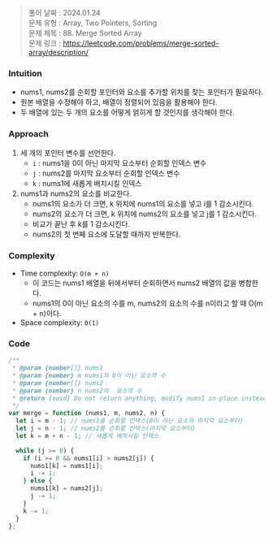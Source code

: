 > 풀이 날짜 : 2024.01.24  
> 문제 유형 : Array, Two Pointers, Sorting  
> 문제 제목 : 88. Merge Sorted Array  
> 문제 링크 : https://leetcode.com/problems/merge-sorted-array/description/

### Intuition

- nums1, nums2를 순회할 포인터와 요소를 추가할 위치를 찾는 포인터가 필요하다.
- 원본 배열을 수정해야 하고, 배열이 정렬되어 있음을 활용해야 한다.
- 두 배열에 있는 두 개의 요소를 어떻게 얽히게 할 것인지를 생각해야 한다.

### Approach

1. 세 개의 포인터 변수를 선언한다.
   - `i` : nums1을 0이 아닌 마지막 요소부터 순회할 인덱스 변수
   - `j` : nums2를 마지막 요소부터 순회할 인덱스 변수
   - `k` : nums1에 새롭게 배치시킬 인덱스
2. nums1과 nums2의 요소를 비교한다.
   - nums1의 요소가 더 크면, k 위치에 nums1의 요소를 넣고 i를 1 감소시킨다.
   - nums2의 요소가 더 크면, k 위치에 nums2의 요소를 넣고 j를 1 감소시킨다.
   - 비교가 끝난 후 k를 1 감소시킨다.
   - nums2의 첫 번째 요소에 도달할 때까지 반복한다.

### Complexity

- Time complexity: `O(m + n)`
  - 이 코드는 nums1 배열을 뒤에서부터 순회하면서 nums2 배열의 값을 병합한다.
  - nums1의 0이 아닌 요소의 수를 m, nums2의 요소의 수를 n이라고 할 때 O(m + n)이다.
- Space complexity: `O(1)`

### Code

```js
/**
 * @param {number[]} nums1
 * @param {number} m nums1의 0이 아닌 요소의 수
 * @param {number[]} nums2
 * @param {number} n nums2의  요소의 수
 * @return {void} Do not return anything, modify nums1 in-place instead.
 */
var merge = function (nums1, m, nums2, n) {
  let i = m - 1; // nums1을 순회할 인덱스(0이 아닌 요소의 마지막 요소부터)
  let j = n - 1; // nums2를 순회할 인덱스(마지막 요소부터)
  let k = m + n - 1; // 새롭게 배치시킬 인덱스

  while (j >= 0) {
    if (i >= 0 && nums1[i] > nums2[j]) {
      nums1[k] = nums1[i];
      i -= 1;
    } else {
      nums1[k] = nums2[j];
      j -= 1;
    }
    k -= 1;
  }
};
```
